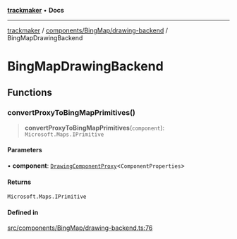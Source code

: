 [**trackmaker**](../../../../README.md) • **Docs**

***

[trackmaker](../../../../modules.md) / [components/BingMap/drawing-backend](../README.md) / BingMapDrawingBackend

# BingMapDrawingBackend

## Functions

### convertProxyToBingMapPrimitives()

> **convertProxyToBingMapPrimitives**(`component`): `Microsoft.Maps.IPrimitive`

#### Parameters

• **component**: [`DrawingComponentProxy`](../../../../libs/drawing-map/components-proxies/component.md#drawingcomponentproxyt)\<`ComponentProperties`\>

#### Returns

`Microsoft.Maps.IPrimitive`

#### Defined in

[src/components/BingMap/drawing-backend.ts:76](https://github.com/Anson2251/trackmaker/blob/79fb765ba97780e527d64c6c60143ef30e165330/src/components/BingMap/drawing-backend.ts#L76)
